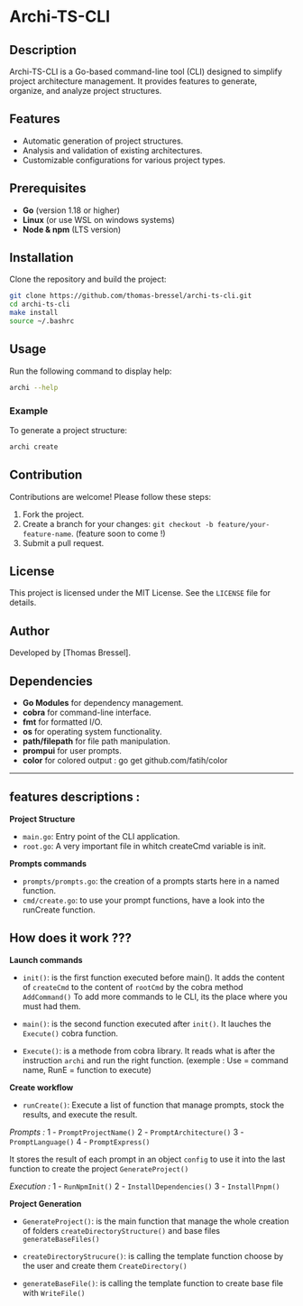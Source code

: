 # Archi-TS-CLI

## Description
Archi-TS-CLI is a Go-based command-line tool (CLI) designed to simplify project architecture management. It provides features to generate, organize, and analyze project structures.

## Features
- Automatic generation of project structures.
- Analysis and validation of existing architectures.
- Customizable configurations for various project types.

## Prerequisites
- **Go** (version 1.18 or higher)
- **Linux** (or use WSL on windows systems)
- **Node & npm** (LTS version)


## Installation
Clone the repository and build the project:
```bash
git clone https://github.com/thomas-bressel/archi-ts-cli.git
cd archi-ts-cli
make install
source ~/.bashrc
```

## Usage
Run the following command to display help:
```bash
archi --help
```

### Example
To generate a project structure:
```bash
archi create
```

## Contribution
Contributions are welcome! Please follow these steps:
1. Fork the project.
2. Create a branch for your changes: `git checkout -b feature/your-feature-name`.  (feature soon to come !)
3. Submit a pull request.

## License
This project is licensed under the MIT License. See the `LICENSE` file for details.

## Author
Developed by [Thomas Bressel].

## Dependencies
- **Go Modules** for dependency management.
- **cobra** for command-line interface.
- **fmt** for formatted I/O.
- **os** for operating system functionality.
- **path/filepath** for file path manipulation.
- **prompui** for user prompts.
- **color** for colored output : go get github.com/fatih/color


____________________________________

## features descriptions :

**Project Structure**
- `main.go`: Entry point of the CLI application.
- `root.go`: A very important file in whitch createCmd variable is init.

**Prompts commands**
- `prompts/prompts.go`: the creation of a prompts starts here in a named function.
- `cmd/create.go`: to use your prompt functions, have a look into the runCreate function.


## How does it work ??? 


**Launch commands**
- `init()`: is the first function executed before main().
It adds the content of `createCmd` to the content of `rootCmd` by the cobra method `AddCommand()`
To add more commands to le CLI, its the place where you must had them.

- `main()`: is the second function executed after `init()`.
It lauches the `Execute()` cobra function.

- `Execute()`: is a methode from cobra library.
It reads what is after the instruction `archi` and run the right function.
(exemple : Use = command name, RunE = function to execute)



**Create workflow**
- `runCreate()`: Execute a list of function that manage prompts, stock the results, and execute the result.

*Prompts :*
1 - `PromptProjectName()`
2 - `PromptArchitecture()`
3 - `PromptLanguage()`
4 - `PromptExpress()`

It stores the result of each prompt in an object `config` to use it into the last function to create the project `GenerateProject()`

*Execution :*
1 - `RunNpmInit()`
2 - `InstallDependencies()`
3 - `InstallPnpm()`

**Project Generation**
- `GenerateProject()`: is the main function that manage the whole creation of folders `createDirectoryStructure()` and base files `generateBaseFiles()`

- `createDirectoryStrucure()`: is calling the template function choose by the user and create them `CreateDirectory()`

- `generateBaseFile()`: is calling the template function to create base file with  `WriteFile()`

